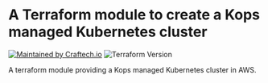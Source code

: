 # A Terraform module to create a Kops managed Kubernetes cluster

[![Maintained by Craftech.io](https://img.shields.io/badge/maintained%20by-craftech.io-%2254BEC5.svg?color=54BEC5)](https://craftech.io/?ref=repo_kops_module)
![Terraform Version](https://img.shields.io/badge/tf-%3E=0.12.0-%2254BEC5.svg?color=1E81C2)

A terraform module providing a Kops managed Kubernetes cluster in AWS.